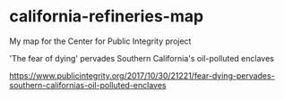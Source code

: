 # california-refineries-map
My map for the Center for Public Integrity project 

'The fear of dying' pervades Southern California's oil-polluted enclaves

https://www.publicintegrity.org/2017/10/30/21221/fear-dying-pervades-southern-californias-oil-polluted-enclaves
